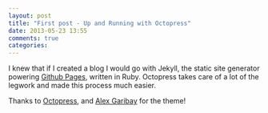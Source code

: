 ```yaml
---
layout: post
title: "First post - Up and Running with Octopress"
date: 2013-05-23 13:55
comments: true
categories:
---
```


I knew that if I created a blog I would go with Jekyll, the static site generator powering <a href="http://pages.github.com" target="_blank">Github Pages</a>, written in Ruby. Octopress takes care of a lot of the legwork and made this process much easier.

Thanks to <a href="http://octopress.org/" target="_blank">Octopress</a>, and <a href="http://alexgaribay.com/" target="_blank">Alex Garibay</a> for the theme!